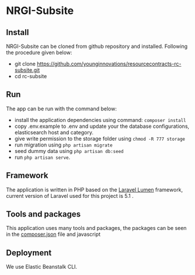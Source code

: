 # NRGI-Subsite

## Install

NRGI-Subsite can be cloned from github repository and installed. Following the procedure given below:

* git clone https://github.com/younginnovations/resourcecontracts-rc-subsite.git
* cd rc-subsite

## Run

The app can be run with the command below:

* install the application dependencies using command: `composer install`
* copy .env.example to .env and update your the database configurations, elasticsearch host and category.
* give write permission to the storage folder using `chmod -R 777 storage`
* run migration using `php artisan migrate`
* seed dummy data using `php artisan db:seed`
* run `php artisan serve`.

## Framework

The application is written in PHP based on the [Laravel Lumen](http://lumen.laravel.com/) framework, current version of Laravel 
used for this project is 5.1 .
 

## Tools and packages

This application uses many tools and packages, the packages can 
be seen in the [composer.json](https://github.com/younginnovations/resourcecontracts-rc-subsite/blob/master/composer.json) file and javascript

## Deployment

We use Elastic Beanstalk CLI. 
